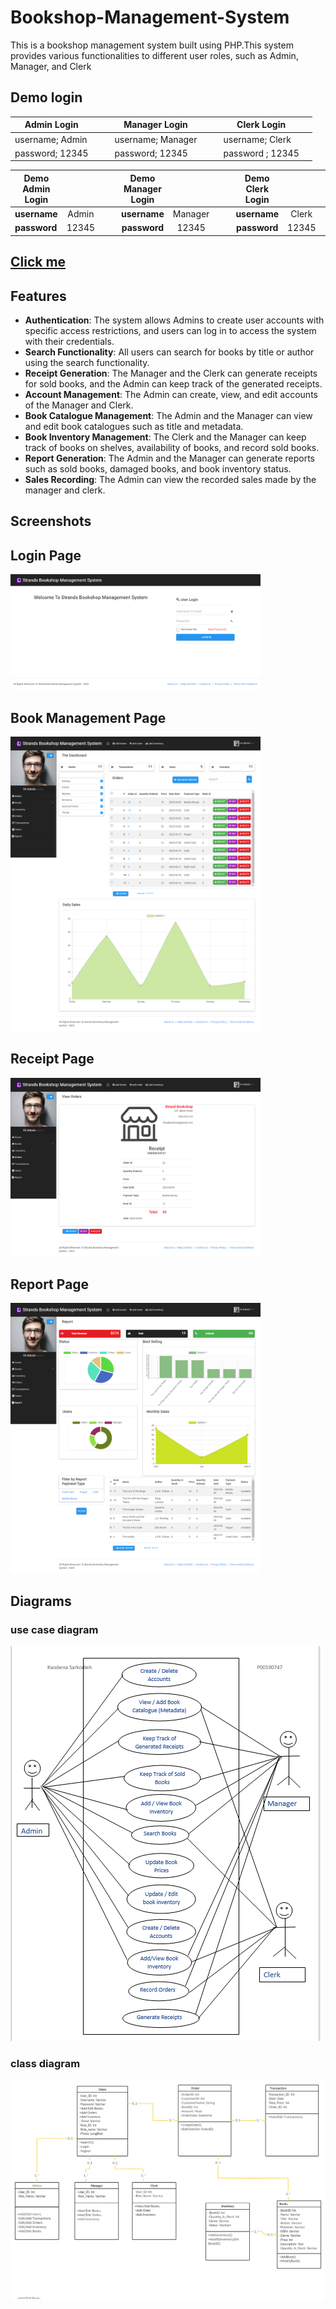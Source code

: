 # Bookshop-Management-System


This is a bookshop management system built using PHP.This system provides various functionalities to different user roles, such as Admin, Manager, and Clerk
## Demo login
|      Admin Login        |      |    |      Manager Login        |      |    |      Clerk Login        |      |
|-------------------------|------|----|---------------------------|------|----|-------------------------|------|
| username;          Admin|      |    | username;          Manager|      |    | username;          Clerk|      |
| password;          12345|      |    | password;           12345 |      |    | password ;         12345|      |

| Demo Admin Login |      |      |    | Demo Manager Login |      |      |    | Demo Clerk Login |      |      |
|------------------|:----:|:----:|----|:------------------:|:----:|:----:|----|:------------------:|:----:|:----:|
| **username**     | Admin|      |    | **username**       |Manager|      |    | **username**     | Clerk|      |
| **password**     | 12345|      |    | **password**       | 12345|      |    | **password**     | 12345|      |

## [Click me](https://bookshop-management-systems.000webhostapp.com/)


## Features

- **Authentication**: The system allows Admins to create user accounts with specific access restrictions, and users can log in to access the system with their credentials.
- **Search Functionality**: All users can search for books by title or author using the search functionality.
- **Receipt Generation**: The Manager and the Clerk can generate receipts for sold books, and the Admin can keep track of the generated receipts.
- **Account Management**: The Admin can create, view, and edit accounts of the Manager and Clerk.
- **Book Catalogue Management**: The Admin and the Manager can view and edit book catalogues such as title and metadata.
- **Book Inventory Management**: The Clerk and the Manager can keep track of books on shelves, availability of books, and record sold books.
- **Report Generation**: The Admin and the Manager can generate reports such as sold books, damaged books, and book inventory status.
- **Sales Recording**: The Admin can view the recorded sales made by the manager and clerk.






## Screenshots



## Login Page
<img src="screenshots/login.png" width="400">

## Book Management Page
<img src="screenshots/home.png" width="400">

## Receipt Page
<img src="screenshots/receipt.png" width="400">

## Report Page
<img src="screenshots/report.png" width="400">




##  Diagrams
### use case diagram
![Usecase](screenshots/usecase.png)
### class diagram
![Class](screenshots/classdiagram.jpg)


